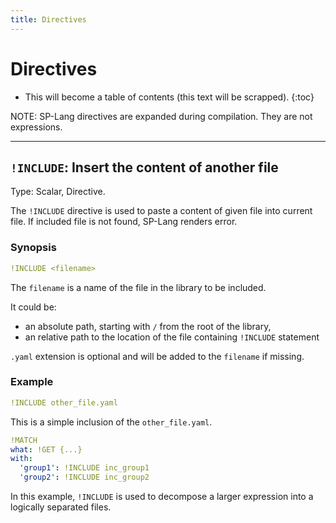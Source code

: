 ```yaml
---
title: Directives
---
```


# Directives

* This will become a table of contents (this text will be scrapped).
{:toc}

NOTE: SP-Lang directives are expanded during compilation. They are not expressions.

--- 

## `!INCLUDE`: Insert the content of another file 

Type: Scalar, Directive.

The `!INCLUDE` directive is used to paste a content of given file into current file.
If included file is not found, SP-Lang renders error.


### Synopsis

```yaml
!INCLUDE <filename>
```

The `filename` is a name of the file in the library to be included.

It could be:

* an absolute path, starting with `/` from the root of the library,
* an relative path to the location of the file containing `!INCLUDE` statement
  
`.yaml` extension is optional and will be added to the `filename` if missing.

### Example

```yaml
!INCLUDE other_file.yaml
```

This is a simple inclusion of the `other_file.yaml`.
  

```yaml
!MATCH
what: !GET {...}
with:
  'group1': !INCLUDE inc_group1
  'group2': !INCLUDE inc_group2
```

In this example, `!INCLUDE` is used to decompose a larger expression into a logically separated files.
